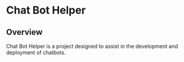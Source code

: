 # Chat Bot Helper

## Overview
Chat Bot Helper is a project designed to assist in the development and deployment of chatbots.
